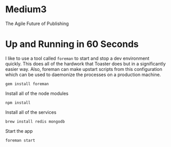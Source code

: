 # Medium3

The Agile Future of Publishing

# Up and Running in 60 Seconds

I like to use a tool called `foreman` to start and stop a dev environment
quickly. This does all of the hardwork that Toaster does but in a significantly
easier way. Also, foreman can make upstart scripts from this configuration which
can be used to daemonize the processes on a production machine.

    gem install foreman

Install all of the node modules

    npm install

Install all of the services

    brew install redis mongodb

Start the app

    foreman start
